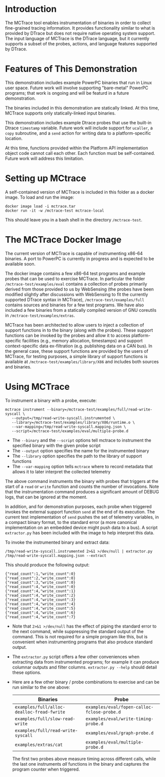 # Introduction

The MCTrace tool enables instrumentation of binaries in order to
collect fine-grained tracing information. It provides functionality
similar to what is provided by DTrace but does not require native
operating system support. The input language of MCTrace is the DTrace
language, but it currently supports a subset of the probes, actions,
and language features supported by DTrace.

# Features of This Demonstration

This demonstration includes example PowerPC binaries that run in
Linux user space. Future work will involve supporting "bare-metal"
PowerPC programs; that work is ongoing and will be featurd in a future
demonstration.

The binaries included in this demonstration are statically linked. At
this time, MCTrace supports only statically-linked input binaries.

This demonstration includes example Dtrace probes that use the built-in
Dtrace `timestamp` variable. Future work will include support for
`ucaller`, a `copy` subroutine, and a `send` action for writing data to
a platform-specific location.

At this time, functions provided within the Platform API implementation
object code cannot call each other. Each function must be
self-contained. Future work will address this limitation.

# Setting up MCtrace

A self-contained version of MCTrace is included in this folder as a
docker image. To load and run the image:

```
docker image load -i mctrace.tar
docker run -it -w /mctrace-test mctrace-local
```

This should leave you in a bash shell in the directory `/mctrace-test`.

# The MCTrace Docker Image

The current version of MCTrace is capable of instrumenting x86-64
binaries. A port to PowerPC is currently in progress and is expected to
be available soon.

The docker image contains a few x86-64 test programs and example
probes that can be used to exercise MCTrace. In particular the folder
`/mctrace-test/examples/eval` contains a collection of probes primarily
derived from those provided to us by WebSensing (the probes have been
modified slightly after discussions with WebSensing to fit the currently
supported DTrace syntax in MCTrace), `/mctrace-test/examples/full`
contains sources and binaries for a few test programs. We have also
included a few binaries from a statically compiled version of GNU
coreutils in `/mctrace-test/examples/extras`.

MCTrace has been architected to allow users to inject a collection of
support functions in to the binary (along with the probes). These
support functions can be invoked by the probes and allow it to access
platform-specific facilities (e.g., memory allocation, timestamps) and
support context-specific data ex-filtration (e.g. publishing data on a
CAN bus). In the general case, these support functions are provided by
the users of MCTrace, for testing purposes, a simple library of support
functions is available at `/mctrace-test/examples/library/X86` and
includes both sources and binaries.

# Using MCTrace

To instrument a binary with a probe, execute:

    mctrace instrument --binary=/mctrace-test/examples/full/read-write-syscall \
       --output=/tmp/read-write-syscall.instrumented \
       --library=/mctrace-test/examples/library/X86/runtime.o \
       --var-mapping=/tmp/read-write-syscall.mapping.json \
       --script=/mctrace-test/examples/eval/multiple-probe.d

-   The `--binary` and the `--script` options tell mctrace to instrument
    the specified binary with the given probe script
-   The `--output` option specifies the name for the instrumented binary
-   The `--library` option specifies the path to the library of support
    functions
-   The `--var-mapping` option tells `mctrace` where to record metadata
    that allows it to later interpret the collected telemetry

The above command instruments the binary with probes that triggers at
the start of a `read` or `write` function and counts the number of
invocations. Note that the instrumentation command produces a
significant amount of DEBUG logs, that can be ignored at the moment.

In addition, and for demonstration purposes, each probe when triggered
invokes the external support function `send` at the end of its
execution. The current test implementation of `send` pushes the set of
telemetry variables, in a compact binary format, to the standard error
(a more canonical implementation on an embedded device might push data
to a bus). A script `extractor.py` has been included with the image to
help interpret this data.

To invoke the instrumented binary and extract data:

    /tmp/read-write-syscall.instrumented 2>&1 >/dev/null | extractor.py /tmp/read-write-syscall.mapping.json --extract

This should produce the following output:

    {"read_count":1,"write_count":0}
    {"read_count":2,"write_count":0}
    {"read_count":3,"write_count":0}
    {"read_count":4,"write_count":0}
    {"read_count":4,"write_count":1}
    {"read_count":4,"write_count":2}
    {"read_count":4,"write_count":3}
    {"read_count":4,"write_count":4}
    {"read_count":4,"write_count":5}
    {"read_count":4,"write_count":6}
    {"read_count":4,"write_count":7}

-   Note that `2>&1 >/dev/null` has the effect of piping the standard
    error to the next command, while suppressing the standard output of
    the command. This is not required for a simple program like this,
    but is convenient when instrumenting programs that also produce
    standard output.

-   The `extractor.py` script offers a few other conveniences when
    extracting data from instrumented programs; for example it can
    produce columnar outputs and filter columns. `extractor.py --help`
    should detail these options.

-   Here are a few other binary / probe combinations to exercise and can
    be run similar to the one above:

    | Binaries                                   | Probe                                       |
    | ------------------------------------------ | ------------------------------------------- |
    | `examples/full/alloc-dealloc-fread-fwrite` | `examples/eval/fopen-calloc-fclose-probe.d` |
    | `examples/full/slow-read-write`            | `examples/eval/write-timing-probe.d`        |
    | `examples/full/read-write-syscall`         | `examples/eval/graph-probe.d`               |
    | `examples/extras/cat`                      | `examples/eval/multiple-probe.d`            |

    The first two probes above measure timing across different calls,
    while the last one instruments *all* functions in the binary and
    captures the program counter when triggered.
